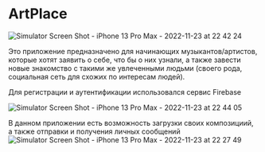 # ArtPlace

![Simulator Screen Shot - iPhone 13 Pro Max - 2022-11-23 at 22 42 24](https://user-images.githubusercontent.com/109245396/203635076-91cc4a22-9380-48c2-bccf-6a86a2be56ef.png)

Это приложение предназначено для начинающих музыкантов/артистов, которые хотят заявить о себе, что бы о них узнали, а также завести новые знакомство с такими же увлеченными людьми (своего рода, социальная сеть для схожих по интересам людей).  

Для регистрации и аутентификации использовался сервис Firebase

![Simulator Screen Shot - iPhone 13 Pro Max - 2022-11-23 at 22 44 05](https://user-images.githubusercontent.com/109245396/203635155-258fd7fc-d021-4c1e-a993-964b8a232d11.png)


В данном приложении есть возможность загрузки своих композициий, а также отправки и получения личных сообщений![Simulator Screen Shot - iPhone 13 Pro Max - 2022-11-23 at 22 27 49](https://user-images.githubusercontent.com/109245396/203634877-79e32d71-7d9b-4fd3-842e-432cab6e8490.png)
